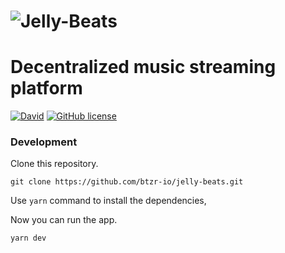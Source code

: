 # ![Jelly-Beats](https://user-images.githubusercontent.com/39308480/43605302-e794780c-9665-11e8-9e25-7abefc7a3092.png)
# Decentralized music streaming platform

[![David](https://img.shields.io/david/btzr-io/jelly-beats.svg?style=flat-square)](https://david-dm.org/btzr-io/jelly-beats)
[![GitHub license](https://img.shields.io/github/license/btzr-io/jelly-beats.svg?style=flat-square)](https://github.com/btzr-io/electron-preact-app/blob/master/LICENSE)

### Development

Clone this repository.

```Shell
git clone https://github.com/btzr-io/jelly-beats.git
```

Use `yarn` command to install the dependencies,

Now you can run the app.

```Shell
yarn dev
```

